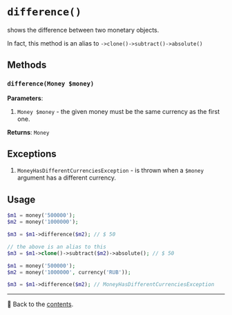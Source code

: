 # `difference()`

shows the difference between two monetary objects.

In fact, this method is an alias to `->clone()->subtract()->absolute()`

## Methods

### `difference(Money $money)`
**Parameters**:
1. `Money $money` - the given money must be the same currency as the first one.

**Returns**: `Money`

## Exceptions

1. `MoneyHasDifferentCurrenciesException` - is thrown when a `$money` argument has a different currency.

## Usage

```php
$m1 = money('500000');
$m2 = money('1000000');

$m3 = $m1->difference($m2); // $ 50

// the above is an alias to this
$m3 = $m1->clone()->subtract($m2)->absolute(); // $ 50
```

```php
$m1 = money('500000');
$m2 = money('1000000', currency('RUB'));

$m3 = $m1->difference($m2); // MoneyHasDifferentCurrenciesException
```

---

📌 Back to the [contents](/docs/04_money/README.md).

